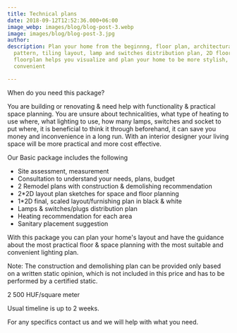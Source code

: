 ```yaml
---
title: Technical plans
date: 2018-09-12T12:52:36.000+06:00
image_webp: images/blog/blog-post-3.webp
image: images/blog/blog-post-3.jpg
author: 
description: Plan your home from the beginnng, floor plan, architectural plan, tiling
  pattern, tiling layout, lamp and switches distribution plan, 2D floorplan or 3D
  floorplan helps you visualize and plan your home to be more stylish, practical and
  convenient

---
```

When do you need this package? 

You are building or renovating & need help with functionality & practical space planning. 
You are unsure about technicalities, what type of heating to use where, what lighting to use, how many lamps, switches and socket to put where, it is beneficial to think it through beforehand, it can save you money and inconvenience in a long run. With an interior designer your living space will be more practical and more cost effective.

Our Basic package includes the following
- Site assessment, measurement
- Consultation to understand your needs, plans, budget
- 2 Remodel plans with construction & demolishing recommendation
- 2*2D layout plan sketches for space and floor planning
- 1*2D final, scaled layout/furnishing plan in black & white
- Lamps & switches/plugs distribution plan
- Heating recommendation for each area
- Sanitary placement suggestion

With this package you can plan your home's layout and have the guidance about the most practical floor & space planning with the most suitable and convenient lighting plan.

Note: The construction and demolishing plan can be provided only based on a written static opinion, which is not included in this price and has to be performed by a certified static.

2 500 HUF/square meter

Usual timeline is up to 2 weeks. 

For any specifics contact us and we will help with what you need.